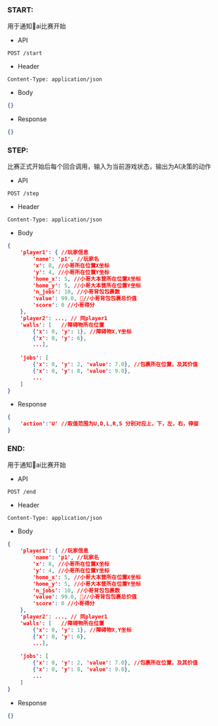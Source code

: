 ### START:
用于通知ai比赛开始

- API
```
POST /start
```

- Header
```
Content-Type: application/json	
```

- Body
```json
{}
```

- Response
```json
{}
```

### STEP:
比赛正式开始后每个回合调用，输入为当前游戏状态，输出为AI决策的动作

- API
```
POST /step
```

- Header
```
Content-Type: application/json	
```

- Body
```json
{
    'player1': { //玩家信息
        'name': 'p1', //玩家名
        'x': 8, //小哥所在位置X坐标
        'y': 4, //小哥所在位置Y坐标
        'home_x': 5, //小哥大本营所在位置X坐标
        'home_y': 5, //小哥大本营所在位置Y坐标
        'n_jobs': 10, //小哥背包包裹数
        'value': 99.0, //小哥背包包裹总价值
        'score': 0 //小哥得分
    },
    'player2': ..., // 同player1
    'walls': [   //障碍物所在位置
        {'x': 0, 'y': 1}, //障碍物X,Y坐标
        {'x': 0, 'y': 6}, 
        ...],
    
    'jobs': [
        {'x': 0, 'y': 2, 'value': 7.0}, //包裹所在位置，及其价值
        {'x': 0, 'y': 8, 'value': 9.0},
        ...
    ]
}
```

- Response
```json
{
    'action':'U' //取值范围为U,D,L,R,S 分别对应上，下，左，右，停留
}
```


### END:
用于通知ai比赛开始

- API
```
POST /end
```

- Header
```
Content-Type: application/json	
```

- Body
```json
{
    'player1': { //玩家信息
        'name': 'p1', //玩家名
        'x': 8, //小哥所在位置X坐标
        'y': 4, //小哥所在位置Y坐标
        'home_x': 5, //小哥大本营所在位置X坐标
        'home_y': 5, //小哥大本营所在位置Y坐标
        'n_jobs': 10, //小哥背包包裹数
        'value': 99.0, //小哥背包包裹总价值
        'score': 0 //小哥得分
    },
    'player2': ..., // 同player1
    'walls': [   //障碍物所在位置
        {'x': 0, 'y': 1}, //障碍物X,Y坐标
        {'x': 0, 'y': 6}, 
        ...],
    
    'jobs': [
        {'x': 0, 'y': 2, 'value': 7.0}, //包裹所在位置，及其价值
        {'x': 0, 'y': 8, 'value': 9.0},
        ...
    ]
}
```

- Response
```json
{}
```